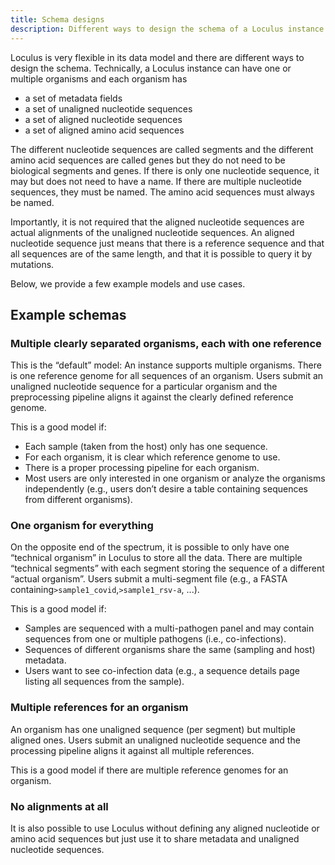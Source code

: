 ```yaml
---
title: Schema designs
description: Different ways to design the schema of a Loculus instance
---
```


Loculus is very flexible in its data model and there are different ways to design the schema. Technically, a Loculus instance can have one or multiple organisms and each organism has

-   a set of metadata fields
-   a set of unaligned nucleotide sequences
-   a set of aligned nucleotide sequences
-   a set of aligned amino acid sequences

The different nucleotide sequences are called segments and the different amino acid sequences are called genes but they do not need to be biological segments and genes. If there is only one nucleotide sequence, it may but does not need to have a name. If there are multiple nucleotide sequences, they must be named. The amino acid sequences must always be named.

Importantly, it is not required that the aligned nucleotide sequences are actual alignments of the unaligned nucleotide sequences. An aligned nucleotide sequence just means that there is a reference sequence and that all sequences are of the same length, and that it is possible to query it by mutations.

Below, we provide a few example models and use cases.

## Example schemas

### Multiple clearly separated organisms, each with one reference

This is the “default” model: An instance supports multiple organisms. There is one reference genome for all sequences of an organism. Users submit an unaligned nucleotide sequence for a particular organism and the preprocessing pipeline aligns it against the clearly defined reference genome.

This is a good model if:

-   Each sample (taken from the host) only has one sequence.
-   For each organism, it is clear which reference genome to use.
-   There is a proper processing pipeline for each organism.
-   Most users are only interested in one organism or analyze the organisms independently (e.g., users don’t desire a table containing sequences from different organisms).

### One organism for everything

On the opposite end of the spectrum, it is possible to only have one “technical organism” in Loculus to store all the data. There are multiple “technical segments” with each segment storing the sequence of a different “actual organism”. Users submit a multi-segment file (e.g., a FASTA containing`>sample1_covid`,`>sample1_rsv-a`, ...).

This is a good model if:

-   Samples are sequenced with a multi-pathogen panel and may contain sequences from one or multiple pathogens (i.e., co-infections).
-   Sequences of different organisms share the same (sampling and host) metadata.
-   Users want to see co-infection data (e.g., a sequence details page listing all sequences from the sample).

### Multiple references for an organism

An organism has one unaligned sequence (per segment) but multiple aligned ones. Users submit an unaligned nucleotide sequence and the processing pipeline aligns it against all multiple references.

This is a good model if there are multiple reference genomes for an organism.

### No alignments at all

It is also possible to use Loculus without defining any aligned nucleotide or amino acid sequences but just use it to share metadata and unaligned nucleotide sequences.
